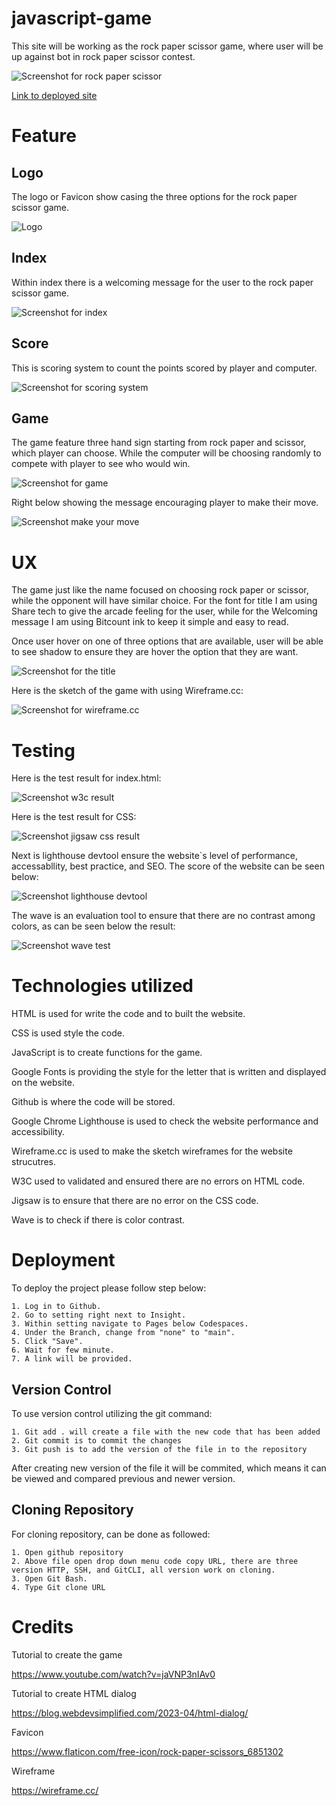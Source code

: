# javascript-game

This site will be working as the rock paper scissor game, where user will be up against bot in rock paper scissor contest.

![Screenshot for rock paper scissor](assets/images/screenshot/screenshot-rock-paper-scissor.png)

[Link to deployed site](https://timothyyw.github.io/javascript-game/)

# Feature

## Logo

The logo or Favicon show casing the three options for the rock paper scissor game.

![Logo](assets/images/logo/favicon.png)

## Index

Within index there is a welcoming message for the user to the rock paper scissor game.

![Screenshot for index](assets/images/screenshot/screenshot-index.png)

## Score

This is scoring system to count the points scored by player and computer.

![Screenshot for scoring system](assets/images/screenshot/Screenshot-scoring-system.png)

## Game

The game feature three hand sign starting from rock paper and scissor, which player can choose. While the computer will be choosing randomly to compete with player to see who would win.

![Screenshot for game](assets/images/screenshot/Screenshot-the-game.png)

Right below showing the message encouraging player to make their move.

![Screenshot make your move](assets/images/screenshot/screenshot-message.png)

# UX

The game just like the name focused on choosing rock paper or scissor, while the opponent will have similar choice. 
For the font for title I am using Share tech to give the arcade feeling for the user, while for the Welcoming message I am using Bitcount ink to keep it simple and easy to read.

Once user hover on one of three options that are available, user will be able to see shadow to ensure they are hover the option that they are want.

![Screenshot for the title](assets/images/screenshot/screenshot-index.png)

Here is the sketch of the game with using Wireframe.cc:

![Screenshot for wireframe.cc](assets/images/screenshot/screenshot-wireframe.png)

# Testing

Here is the test result for index.html:

![Screenshot w3c result](assets/images/screenshot/screenshot-w3c-result.png)

Here is the test result for CSS:

![Screenshot jigsaw css result](assets/images/screenshot/screenshot-jigsaw-css-result.png)

Next is lighthouse devtool ensure the website`s level of performance, accessabllity, best practice, and SEO. The score of the website can be seen below:

![Screenshot lighthouse devtool](assets/images/screenshot/screenshot-lighthouse-devtool.png)

The wave is an evaluation tool to ensure that there are no contrast among colors, as can be seen below the result:

![Screenshot wave test](assets/images/screenshot/screenshot-wave.png)

# Technologies utilized

HTML is used for write the code and to built the website.

CSS is used style the code.

JavaScript is to create functions for the game.

Google Fonts is providing the style for the letter that is written and displayed on the website.

Github is where the code will be stored.

Google Chrome Lighthouse is used to check the website performance and accessibility.

Wireframe.cc is used to make the sketch wireframes for the website strucutres.

W3C used to validated and ensured there are no errors on HTML code.

Jigsaw is to ensure that there are no error on the CSS code.

Wave is to check if there is color contrast.

# Deployment

To deploy the project please follow step below:
    
    1. Log in to Github.
    2. Go to setting right next to Insight.
    3. Within setting navigate to Pages below Codespaces.
    4. Under the Branch, change from "none" to "main".
    5. Click "Save".
    6. Wait for few minute.
    7. A link will be provided.

## Version Control

To use version control utilizing the git command:

    1. Git add . will create a file with the new code that has been added
    2. Git commit is to commit the changes
    3. Git push is to add the version of the file in to the repository

After creating new version of the file it will be commited, which means it can be viewed and compared previous and newer version.

## Cloning Repository 

For cloning repository, can be done as followed:

    1. Open github repository
    2. Above file open drop down menu code copy URL, there are three version HTTP, SSH, and GitCLI, all version work on cloning.
    3. Open Git Bash.
    4. Type Git clone URL

# Credits

Tutorial to create the game

https://www.youtube.com/watch?v=jaVNP3nIAv0 

Tutorial to create HTML dialog

https://blog.webdevsimplified.com/2023-04/html-dialog/

Favicon

https://www.flaticon.com/free-icon/rock-paper-scissors_6851302

Wireframe

https://wireframe.cc/